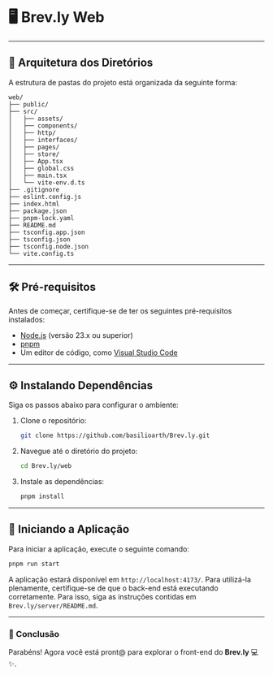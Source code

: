 # 🖥️ **Brev.ly Web**

---

## 📂 **Arquitetura dos Diretórios**

A estrutura de pastas do projeto está organizada da seguinte forma:

```
web/
├── public/
├── src/
│   ├── assets/
│   ├── components/
│   ├── http/
│   ├── interfaces/
│   ├── pages/
│   ├── store/
│   ├── App.tsx
│   ├── global.css
│   ├── main.tsx
│   └── vite-env.d.ts
├── .gitignore
├── eslint.config.js
├── index.html
├── package.json
├── pnpm-lock.yaml
├── README.md
├── tsconfig.app.json
├── tsconfig.json
├── tsconfig.node.json
└── vite.config.ts
```

---

## 🛠️ **Pré-requisitos**

Antes de começar, certifique-se de ter os seguintes pré-requisitos instalados:

- [Node.js](https://nodejs.org/) (versão 23.x ou superior)
- [pnpm](https://pnpm.io/installation)
- Um editor de código, como [Visual Studio Code](https://code.visualstudio.com/)

---

## ⚙️ **Instalando Dependências**

Siga os passos abaixo para configurar o ambiente:

1. Clone o repositório:
   ```bash
   git clone https://github.com/basilioarth/Brev.ly.git
   ```

2. Navegue até o diretório do projeto:
   ```bash
   cd Brev.ly/web
   ```

3. Instale as dependências:
   ```bash
   pnpm install
   ```
---

## 🚀 **Iniciando a Aplicação**

Para iniciar a aplicação, execute o seguinte comando:

```bash
pnpm run start
```

A aplicação estará disponível em `http://localhost:4173/`. Para utilizá-la plenamente, certifique-se de que o back-end está executando corretamente. Para isso, siga as instruções contidas em `Brev.ly/server/README.md`.

---

### 🎉 Conclusão

Parabéns! Agora você está pront@ para explorar o front-end do **Brev.ly** 💻✨.
